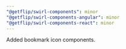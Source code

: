 ```yaml
---
"@getflip/swirl-components": minor
"@getflip/swirl-components-angular": minor
"@getflip/swirl-components-react": minor
---
```


Added bookmark icon components.
